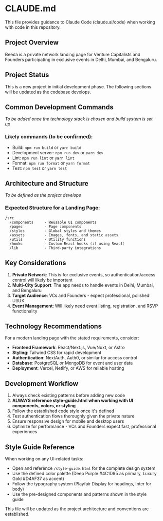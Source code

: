 # CLAUDE.md

This file provides guidance to Claude Code (claude.ai/code) when working with code in this repository.

## Project Overview

Beeda is a private network landing page for Venture Capitalists and Founders participating in exclusive events in Delhi, Mumbai, and Bengaluru.

## Project Status

This is a new project in initial development phase. The following sections will be updated as the codebase develops.

## Common Development Commands

*To be added once the technology stack is chosen and build system is set up*

### Likely commands (to be confirmed):
- Build: `npm run build` or `yarn build`
- Development server: `npm run dev` or `yarn dev`
- Lint: `npm run lint` or `yarn lint`
- Format: `npm run format` or `yarn format`
- Test: `npm test` or `yarn test`

## Architecture and Structure

*To be defined as the project develops*

### Expected Structure for a Landing Page:
```
/src
  /components     - Reusable UI components
  /pages          - Page components
  /styles         - Global styles and themes
  /assets         - Images, fonts, and static assets
  /utils          - Utility functions
  /hooks          - Custom React hooks (if using React)
  /lib            - Third-party integrations
```

## Key Considerations

1. **Private Network**: This is for exclusive events, so authentication/access control will likely be important
2. **Multi-City Support**: The app needs to handle events in Delhi, Mumbai, and Bengaluru
3. **Target Audience**: VCs and Founders - expect professional, polished UI/UX
4. **Event Management**: Will likely need event listing, registration, and RSVP functionality

## Technology Recommendations

For a modern landing page with the stated requirements, consider:
- **Frontend Framework**: React/Next.js, Vue/Nuxt, or Astro
- **Styling**: Tailwind CSS for rapid development
- **Authentication**: NextAuth, Auth0, or similar for access control
- **Database**: PostgreSQL or MongoDB for event and user data
- **Deployment**: Vercel, Netlify, or AWS for reliable hosting

## Development Workflow

1. Always check existing patterns before adding new code
2. **ALWAYS reference style-guide.html when working with UI components, colors, or styling**
3. Follow the established code style once it's defined
4. Test authentication flows thoroughly given the private nature
5. Ensure responsive design for mobile and desktop users
6. Optimize for performance - VCs and Founders expect fast, professional experiences

## Style Guide Reference

When working on any UI-related tasks:
- Open and reference `/style-guide.html` for the complete design system
- Use the defined color palette (Deep Purple #4C1D95 as primary, Luxury Gold #D4AF37 as accent)
- Follow the typography system (Playfair Display for headings, Inter for body)
- Use the pre-designed components and patterns shown in the style guide

This file will be updated as the project architecture and conventions are established.